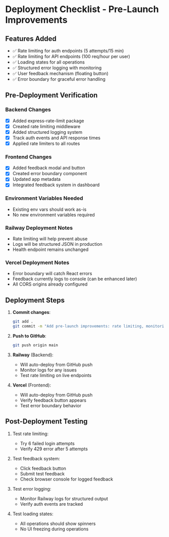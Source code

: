 # Deployment Checklist - Pre-Launch Improvements

## Features Added
- ✅ Rate limiting for auth endpoints (5 attempts/15 min)
- ✅ Rate limiting for API endpoints (100 req/hour per user)
- ✅ Loading states for all operations
- ✅ Structured error logging with monitoring
- ✅ User feedback mechanism (floating button)
- ✅ Error boundary for graceful error handling

## Pre-Deployment Verification

### Backend Changes
- [x] Added express-rate-limit package
- [x] Created rate limiting middleware
- [x] Added structured logging system
- [x] Track auth events and API response times
- [x] Applied rate limiters to all routes

### Frontend Changes
- [x] Added feedback modal and button
- [x] Created error boundary component
- [x] Updated app metadata
- [x] Integrated feedback system in dashboard

### Environment Variables Needed
- Existing env vars should work as-is
- No new environment variables required

### Railway Deployment Notes
- Rate limiting will help prevent abuse
- Logs will be structured JSON in production
- Health endpoint remains unchanged

### Vercel Deployment Notes
- Error boundary will catch React errors
- Feedback currently logs to console (can be enhanced later)
- All CORS origins already configured

## Deployment Steps

1. **Commit changes**:
   ```bash
   git add .
   git commit -m "Add pre-launch improvements: rate limiting, monitoring, and user feedback"
   ```

2. **Push to GitHub**:
   ```bash
   git push origin main
   ```

3. **Railway** (Backend):
   - Will auto-deploy from GitHub push
   - Monitor logs for any issues
   - Test rate limiting on live endpoints

4. **Vercel** (Frontend):
   - Will auto-deploy from GitHub push
   - Verify feedback button appears
   - Test error boundary behavior

## Post-Deployment Testing

1. Test rate limiting:
   - Try 6 failed login attempts
   - Verify 429 error after 5 attempts

2. Test feedback system:
   - Click feedback button
   - Submit test feedback
   - Check browser console for logged feedback

3. Test error logging:
   - Monitor Railway logs for structured output
   - Verify auth events are tracked

4. Test loading states:
   - All operations should show spinners
   - No UI freezing during operations